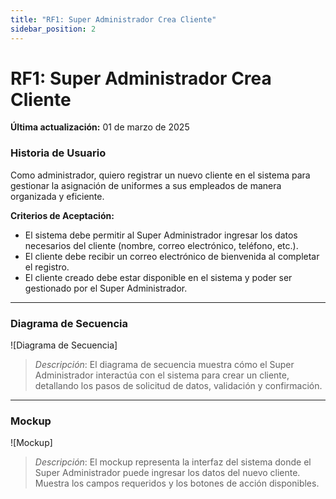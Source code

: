 ```yaml
---
title: "RF1: Super Administrador Crea Cliente"  
sidebar_position: 2
---
```


# RF1: Super Administrador Crea Cliente

**Última actualización:** 01 de marzo de 2025

### Historia de Usuario

Como administrador, quiero registrar un nuevo cliente en el sistema para gestionar la asignación de uniformes a sus empleados de manera organizada y eficiente.

  **Criterios de Aceptación:**
  - El sistema debe permitir al Super Administrador ingresar los datos necesarios del cliente (nombre, correo electrónico, teléfono, etc.).
  - El cliente debe recibir un correo electrónico de bienvenida al completar el registro.
  - El cliente creado debe estar disponible en el sistema y poder ser gestionado por el Super Administrador.

---

### Diagrama de Secuencia

![Diagrama de Secuencia] 

> *Descripción*: El diagrama de secuencia muestra cómo el Super Administrador interactúa con el sistema para crear un cliente, detallando los pasos de solicitud de datos, validación y confirmación.

---

### Mockup

![Mockup]

> *Descripción*: El mockup representa la interfaz del sistema donde el Super Administrador puede ingresar los datos del nuevo cliente. Muestra los campos requeridos y los botones de acción disponibles.
